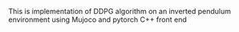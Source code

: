 This is implementation of DDPG algorithm on an inverted pendulum environment using Mujoco and pytorch C++ front end
